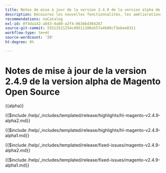 ```yaml
---
title: Notes de mise à jour de la version 2.4.9 de la version alpha de Magento Open Source
description: Découvrez les nouvelles fonctionnalités, les améliorations, les correctifs et les problèmes connus de la version 2.4.9 de la version alpha de Magento Open Source.
recommendations: noCatalog
exl-id: 0f3da142-a843-4a80-a2f4-0634bd364267
source-git-commit: 55512521254c49511100a557a4b00cf3ebee0311
workflow-type: tm+mt
source-wordcount: '29'
ht-degree: 0%

---
```



# Notes de mise à jour de la version 2.4.9 de la version alpha de Magento Open Source

{{alpha}}

<!-- Highlights in v2.4.9-alpha2 -->

{{$include /help/_includes/templated/release/highlights/hl-magento-v2.4.9-alpha2.md}}

<!-- Highlights in v2.4.9-alpha1 -->

{{$include /help/_includes/templated/release/highlights/hl-magento-v2.4.9-alpha1.md}}

<!-- Fixed issues in v2.4.9-alpha2 -->

{{$include /help/_includes/templated/release/fixed-issues/magento-v2.4.9-alpha2.md}}

<!-- Fixed issues in v2.4.9-alpha1 -->

{{$include /help/_includes/templated/release/fixed-issues/magento-v2.4.9-alpha1.md}}

<!-- Last updated from includes: 2025-07-30 13:00:24 -->
